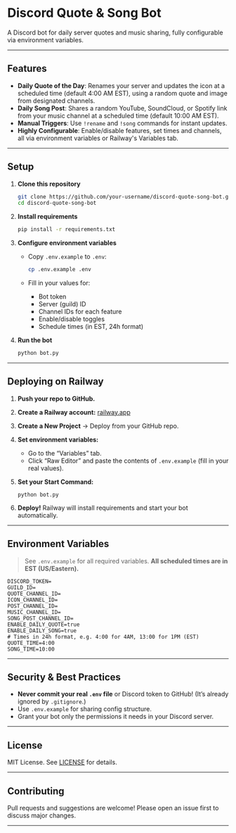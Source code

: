 # Discord Quote & Song Bot

A Discord bot for daily server quotes and music sharing, fully configurable via environment variables.

---

## **Features**

* **Daily Quote of the Day**: Renames your server and updates the icon at a scheduled time (default 4:00 AM EST), using a random quote and image from designated channels.
* **Daily Song Post**: Shares a random YouTube, SoundCloud, or Spotify link from your music channel at a scheduled time (default 10:00 AM EST).
* **Manual Triggers**: Use `!rename` and `!song` commands for instant updates.
* **Highly Configurable**: Enable/disable features, set times and channels, all via environment variables or Railway's Variables tab.

---

## **Setup**

1. **Clone this repository**

   ```bash
   git clone https://github.com/your-username/discord-quote-song-bot.git
   cd discord-quote-song-bot
   ```

2. **Install requirements**

   ```bash
   pip install -r requirements.txt
   ```

3. **Configure environment variables**

   * Copy `.env.example` to `.env`:

     ```bash
     cp .env.example .env
     ```
   * Fill in your values for:

     * Bot token
     * Server (guild) ID
     * Channel IDs for each feature
     * Enable/disable toggles
     * Schedule times (in EST, 24h format)

4. **Run the bot**

   ```bash
   python bot.py
   ```

---

## **Deploying on Railway**

1. **Push your repo to GitHub.**
2. **Create a Railway account:** [railway.app](https://railway.app/)
3. **Create a New Project** → Deploy from your GitHub repo.
4. **Set environment variables:**

   * Go to the “Variables” tab.
   * Click “Raw Editor” and paste the contents of `.env.example` (fill in your real values).
5. **Set your Start Command:**

   ```
   python bot.py
   ```
6. **Deploy!**
   Railway will install requirements and start your bot automatically.

---

## **Environment Variables**

> See `.env.example` for all required variables.
> **All scheduled times are in EST (US/Eastern).**

```
DISCORD_TOKEN=
GUILD_ID=
QUOTE_CHANNEL_ID=
ICON_CHANNEL_ID=
POST_CHANNEL_ID=
MUSIC_CHANNEL_ID=
SONG_POST_CHANNEL_ID=
ENABLE_DAILY_QUOTE=true
ENABLE_DAILY_SONG=true
# Times in 24h format, e.g. 4:00 for 4AM, 13:00 for 1PM (EST)
QUOTE_TIME=4:00
SONG_TIME=10:00
```

---

## **Security & Best Practices**

* **Never commit your real `.env` file** or Discord token to GitHub!
  (It’s already ignored by `.gitignore`.)
* Use `.env.example` for sharing config structure.
* Grant your bot only the permissions it needs in your Discord server.

---

## **License**

MIT License. See [LICENSE](LICENSE) for details.

---

## **Contributing**

Pull requests and suggestions are welcome! Please open an issue first to discuss major changes.

---

